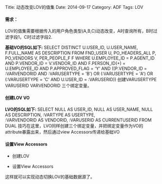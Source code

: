 Title: 动态改变LOV的值集
Date: 2014-09-17
Category: ADF
Tags: LOV

#### <i class="icon-file"></i>   需求：

LOV的值集需要根据传入的用户角色类型(A,B,C)动态改变，A时查询所有，B时过滤字段1，C时过滤字段2.

 **基础VO的SQL如下:**
	SELECT DISTINCT U.USER_ID, U.USER_NAME, F.FULL_NAME AS DESCRIPTION
  	FROM FND_USER U, PO_HEADERS_ALL P, PO_VENDORS V, PER_PEOPLE_F F
 	WHERE U.EMPLOYEE_ID = P.AGENT_ID
   	AND P.VENDOR_ID = V.VENDOR_ID
   	AND F.PERSON_ID(+) = U.EMPLOYEE_ID
   	AND P.APPROVED_FLAG = 'Y'
   	AND ((P.VENDOR_ID = :VARVENDORID AND :VARUSERTYPE = 'B') OR
       	(:VARUSERTYPE = 'A') OR
       	(:VARUSERTYPE = 'C' AND U.USER_ID = :VARUSERID))
创建VARUSERTYPE VARUSERID VARVENDORID 三个绑定变量。

#### <i class="icon-folder-open"></i> 创建LOV VO

 **LVO的SQL如下:**
 	SELECT NULL         AS USER_ID,
       	NULL         AS USER_NAME,
       	NULL         AS DESCRIPTION,
       	:VARTYPE     AS USERTYPE,  
       	:VARVENDORID AS VENDORID,
       	:VARUSERID   AS CURRENTUSERID
  	FROM DUAL
技巧在这里，LVO同样创建三个绑定变量，并把绑定变量作为VO的attribute暴露出来，然后通过view Accessors传递给基础VO

#### <i class="icon-pencil"></i> 设置View Accessors

- 创建LOV    


- 设置View Accessors    


这样就可以实现动态切换LOV的基础数据源了。

